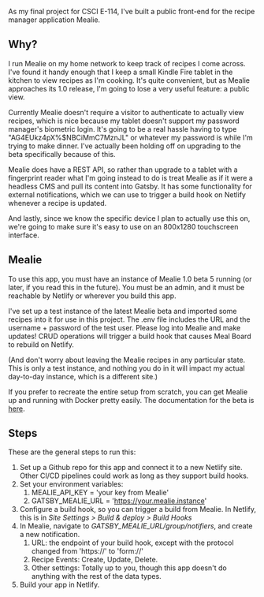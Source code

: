 As my final project for CSCI E-114, I've built a public front-end for the recipe manager application Mealie.

## Why?

I run Mealie on my home network to keep track of recipes I come across. I've found it handy enough that I keep a small Kindle Fire tablet in the kitchen to view recipes as I'm cooking. It's quite convenient, but as Mealie approaches its 1.0 release, I'm going to lose a very useful feature: a public view.

Currently Mealie doesn't require a visitor to
authenticate to actually view recipes, which is nice because my tablet doesn't support my password manager's biometric login. It's going to be a real hassle having to type "AG4EUkz4pX%$NBCiMmC7MznJL" or whatever my password is while I'm trying to make dinner. I've actually been holding off on upgrading to the beta specifically because of this.

Mealie does have a REST API, so rather than upgrade to a tablet with a fingerprint reader what I'm going instead to do is treat Mealie as if it were a headless CMS and pull its content into Gatsby. It has some functionality for external notifications, which we can use to trigger a build hook on Netlify whenever a recipe is updated.

And lastly, since we know the specific device I plan to actually use this on, we're going to make sure it's easy to use on an 800x1280 touchscreen interface.

## Mealie

To use this app, you must have an instance of Mealie 1.0 beta 5 running (or later, if you read this in the future). You must be an admin, and it must be reachable by Netlify or wherever you build this app.

I've set up a test instance of the latest Mealie beta and imported some recipes into it for use in this project. The .env file includes the URL and the username + password of the test user. Please log into Mealie and make updates! CRUD operations will trigger a build hook that causes Meal Board to rebuild on Netlify.

(And don't worry about leaving the Mealie recipes in any particular state. This is only a test instance, and nothing you do in it will impact my actual day-to-day instance, which is a different site.)

If you prefer to recreate the entire setup from scratch, you can get Mealie up and running with Docker pretty easily. The documentation for the beta is [here](https://nightly.mealie.io/).

## Steps

These are the general steps to run this:

1. Set up a Github repo for this app and connect it to a new Netlify site. Other CI/CD pipelines could work as long as they support build hooks.
2. Set your environment variables:
   1. MEALIE_API_KEY = 'your key from Mealie'
   1. GATSBY_MEALIE_URL = 'https://your.mealie.instance'
3. Configure a build hook, so you can trigger a build from Mealie. In Netlify, this is in _Site Settings > Build & deploy > Build Hooks_
4. In Mealie, navigate to _GATSBY_MEALIE_URL/group/notifiers_, and create a new notification.
   1. URL: the endpoint of your build hook, except with the protocol changed from 'https://' to 'form://'
   1. Recipe Events: Create, Update, Delete.
   1. Other settings: Totally up to you, though this app doesn't do anything with the rest of the data types.
5. Build your app in Netlify.
